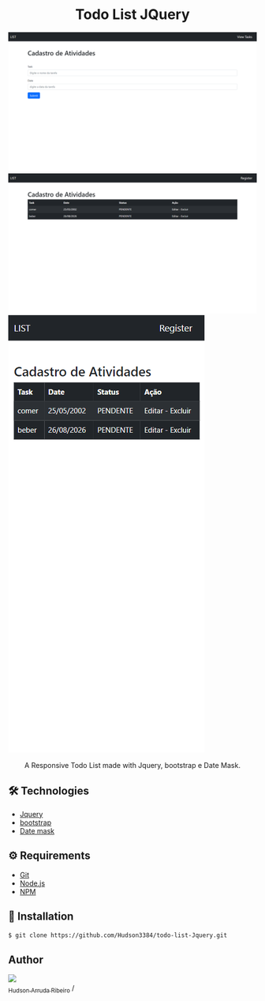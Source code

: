 # <div align="center">Todo List JQuery</div>

<a href="https://todo-list-jquery-eta.vercel.app/">
<img src="./desk1.png" /></a>
<a href="hthttps://todo-list-jquery-eta.vercel.app/">
<img src="./desk2.png" /></a>
<a href="https://todo-list-jquery-eta.vercel.app//">
<img src="./mobi2.png" /></a>
<p align="center">A Responsive Todo List made with Jquery, bootstrap e Date Mask.</p>

## 🛠️ Technologies

<ul>
  <li><a href="https://jquery.com/">Jquery</a></li>
  <li><a href="https://getbootstrap.com/">bootstrap</a></li>
  <li><a href="https://igorescobar.github.io/jQuery-Mask-Plugin/docs.html">Date mask</a></li>
</ul>

## ⚙️ Requirements

<ul>
  <li><a href="https://git-scm.com/">Git</a></li>
  <li><a href="https://nodejs.org/en/">Node.js</a></li>
  <li><a href="https://www.npmjs.com/">NPM</a></li>
</ul>

## 🚀 Installation

```
$ git clone https://github.com/Hudson3384/todo-list-Jquery.git

```

## Author

 [<img src="https://avatars.githubusercontent.com/u/102826996?v=4" width=115><br><sub>Hudson Arruda Ribeiro</sub>](https://github.com/hudson3384) 
/
